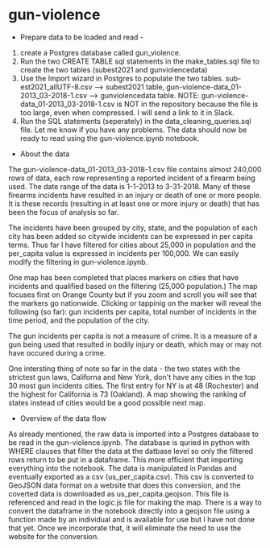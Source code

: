 # gun-violence

* Prepare data to be loaded and read -
1. create a Postgres database called gun_violence.
2. Run the two CREATE TABLE sql statements in the make_tables.sql file to create the two tables (subest2021 and gunviolencedata)
3. Use the Import wizard in Postgres to populate the two tables. sub-est2021_allUTF-8.csv --> subest2021 table, gun-violence-data_01-2013_03-2018-1.csv --> gunviolencedata table. NOTE: gun-violence-data_01-2013_03-2018-1.csv is NOT in the repository because the file is too large, even when compressed. I will send a link to it in Slack.
4. Run the SQL statements (seperately) in the data_cleaning_queries.sql file. Let me know if you have any problems.
The data should now be ready to read using the gun-violence.ipynb notebook.



* About the data

The gun-violence-data_01-2013_03-2018-1.csv file contains almost 240,000 rows of data, each row representing a reported incident of a firearm being used.  The date range of the data is 1-1-2013 to 3-31-2018.  Many of these firearms incidents have resulted in an injury or death of one or more people. It is these records (resulting in at least one or more injury or death) that has been the focus of analysis so far.  

The incidents have been grouped by city, state, and the population of each city has been added so citywide incidents can be expressed in per capita terms.  Thus far I have filtered for cities about 25,000 in population and the per_capita value is expressed in incidents per 100,000.  We can easily modify the filtering in gun-violence.ipynb.


One map has been completed that places markers on cities that have incidents and qualified based on the filtering (25,000 population.)  The map focuses first on Orange County but if you zoom and scroll you will see that the markers go nationwide.  Clicking or tappinig on the marker will reveal the following (so far): gun incidents per capita, total number of incidents in the time period, and the population of the city. 

The gun incidents per capita is not a measure of crime.  It is a measure of a gun being used that resulted in bodily injury or death, which may or may not have occured during a crime. 

One intersting thing of note so far in the data - the two states with the strictest gun laws, Californa and New York, don't have any cities in the top 30 most gun incidents cities.  The first entry for NY is at 48 (Rochester) and the highest for California is 73 (Oakland).  A map showing the ranking of states instead of cities would be a good possible next map.

* Overview of the data flow

As already mentioned, the raw data is imported into a Postgres database to be read in the gun-violence.ipynb.  The database is quried in python with WHERE clauses that filter the data at the datbase level so only the filtered rows return to be put in a dataframe.  This more efficient that importing everything into the notebook.  The data is manipulated in Pandas and eventually exported as a csv (us_per_capita.csv).  This csv is converted to GeoJSON data format on a website that does this conversion, and the coverted data is downloaded as us_per_capita.geojson.  This file is referenced and read in the logic.js file for making the map.  There is a way to convert the dataframe in the notebook directly into a geojson file using a function made by an individual and is available for use but I have not done that yet.  Once we incorporate that, it will eliminate the need to use the website for the conversion.



